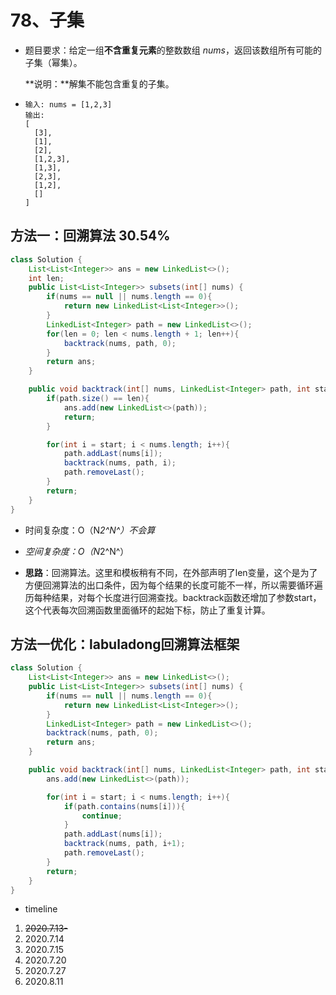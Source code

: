 # 78、子集

- 题目要求：给定一组**不含重复元素**的整数数组 *nums*，返回该数组所有可能的子集（幂集）。

  **说明：**解集不能包含重复的子集。

- ```
  输入: nums = [1,2,3]
  输出:
  [
    [3],
    [1],
    [2],
    [1,2,3],
    [1,3],
    [2,3],
    [1,2],
    []
  ]
  ```



## 方法一：回溯算法 30.54%

```java
class Solution {
    List<List<Integer>> ans = new LinkedList<>();
    int len;
    public List<List<Integer>> subsets(int[] nums) {
        if(nums == null || nums.length == 0){
            return new LinkedList<List<Integer>>();
        }
        LinkedList<Integer> path = new LinkedList<>();
        for(len = 0; len < nums.length + 1; len++){
            backtrack(nums, path, 0);
        }
        return ans;
    }

    public void backtrack(int[] nums, LinkedList<Integer> path, int start){
        if(path.size() == len){
            ans.add(new LinkedList<>(path));
            return;
        }

        for(int i = start; i < nums.length; i++){
            path.addLast(nums[i]);
            backtrack(nums, path, i);
            path.removeLast();
        }
        return;
    }
}
```

- 时间复杂度：O（N*2^N^）不会算*
- *空间复杂度：O（N*2^N^）

- **思路**：回溯算法。这里和模板稍有不同，在外部声明了len变量，这个是为了方便回溯算法的出口条件，因为每个结果的长度可能不一样，所以需要循环遍历每种结果，对每个长度进行回溯查找。backtrack函数还增加了参数start，这个代表每次回溯函数里面循环的起始下标，防止了重复计算。



## 方法一优化：labuladong回溯算法框架 

```java
class Solution {
    List<List<Integer>> ans = new LinkedList<>();
    public List<List<Integer>> subsets(int[] nums) {
        if(nums == null || nums.length == 0){
            return new LinkedList<List<Integer>>();
        }
        LinkedList<Integer> path = new LinkedList<>();
        backtrack(nums, path, 0);
        return ans;
    }

    public void backtrack(int[] nums, LinkedList<Integer> path, int start){
        ans.add(new LinkedList<>(path));

        for(int i = start; i < nums.length; i++){
            if(path.contains(nums[i])){
                continue;
            }
            path.addLast(nums[i]);
            backtrack(nums, path, i+1);
            path.removeLast();
        }
        return;
    }
}
```









- timeline

1. ~~2020.7.13-~~
2. 2020.7.14
3. 2020.7.15
4. 2020.7.20
5. 2020.7.27
6. 2020.8.11